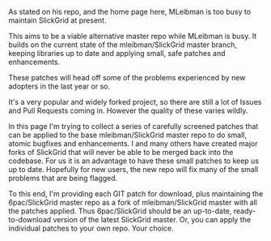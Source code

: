 As stated on his repo, and the home page here, MLeibman is too busy to maintain SlickGrid at present.

This aims to be a viable alternative master repo while MLeibman is busy. It builds on the current state of the mleibman/SlickGrid master branch, keeping libraries up to date and applying small, safe patches and enhancements.

These patches will head off some of the problems experienced by new adopters in the last year or so.


It's a very popular and widely forked project, so there are still a lot of Issues and Pull Requests coming in. However the quality of these varies wildly.

In this page I'm trying to collect a series of carefully screened patches that can be applied to the base mleibman/SlickGrid master repo to do small, atomic bugfixes and enhancements. I and many others have created major forks of SlickGrid that will never be able to be merged back into the codebase. For us it is an advantage to have these small patches to keep us up to date. Hopefully for new users, the new repo will fix many of the small problems that are being flagged.

To this end, I'm providing each GIT patch for download, plus maintaining the 6pac/SlickGrid master repo as a fork of mleibman/SlickGrid master with all the patches applied. Thus 6pac/SlickGrid should be an up-to-date, ready-to-download version of the latest SlickGrid master. Or, you can apply the individual patches to your own repo. Your choice.

